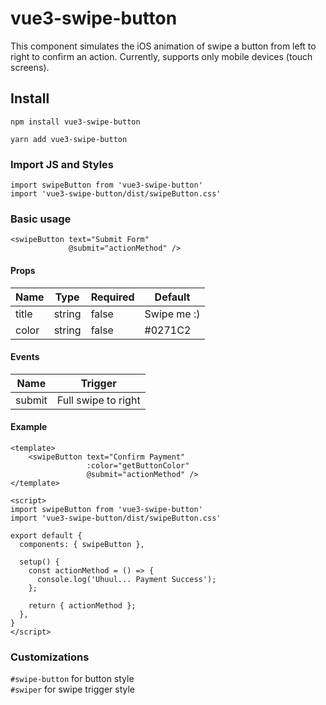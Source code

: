 # vue3-swipe-button
This component simulates the iOS animation of swipe a button from left to right to confirm an action.
Currently, supports only mobile devices (touch screens).

## Install
```
npm install vue3-swipe-button

yarn add vue3-swipe-button
```

### Import JS and Styles
```
import swipeButton from 'vue3-swipe-button'
import 'vue3-swipe-button/dist/swipeButton.css'
```

### Basic usage
```
<swipeButton text="Submit Form"
             @submit="actionMethod" />
```

#### Props
Name       | Type    | Required | Default     | 
-----------|---------|----------|-------------|
title      | string  | false    | Swipe me :) |
color      | string  | false    | #0271C2     |

#### Events
Name       | Trigger    |  
-----------|------------|
submit     | Full swipe to right

#### Example
```
<template>
    <swipeButton text="Confirm Payment"
                 :color="getButtonColor"
                 @submit="actionMethod" />
</template>

<script>
import swipeButton from 'vue3-swipe-button'
import 'vue3-swipe-button/dist/swipeButton.css'

export default {
  components: { swipeButton },

  setup() {
    const actionMethod = () => {
      console.log('Uhuul... Payment Success');
    };

    return { actionMethod };
  },
}
</script>                 
```

### Customizations
`#swipe-button` for button style <br>
`#swiper` for swipe trigger style
